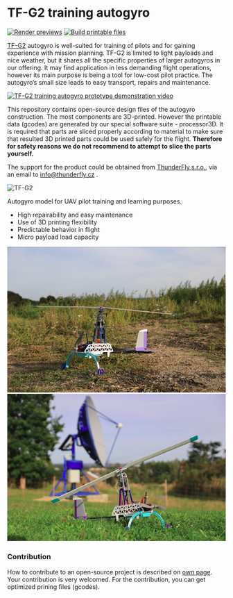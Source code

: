 # TF-G2 training autogyro

[![Render previews](https://github.com/ThunderFly-aerospace/TF-G2/actions/workflows/render_previews.yml/badge.svg)](https://github.com/ThunderFly-aerospace/TF-G2/actions/workflows/render_previews.yml)
[![Build printable files](https://github.com/ThunderFly-aerospace/TF-G2/actions/workflows/printable_files.yml/badge.svg)](https://github.com/ThunderFly-aerospace/TF-G2/actions/workflows/printable_files.yml)


[TF-G2](https://www.thunderfly.cz/tf-g2.html) autogyro is well-suited for training of pilots and for gaining experience with mission planning. TF-G2 is limited to light payloads and nice weather, but it shares all the specific properties of larger autogyros in our offering. It may find application in less demanding flight operations, however its main purpose is being a tool for low-cost pilot practice. The autogyro’s small size leads to easy transport, repairs and maintenance.

[![TF-G2 training autogyro prototype demonstration video](https://img.youtube.com/vi/6PtS-MwnM_8/0.jpg)](http://www.youtube.com/watch?v=6PtS-MwnM_8)


This repository contains open-source design files of the autogyro construction. The most components are 3D-printed. However the printable data (gcodes) are generated by our special software suite - processor3D. It is required that parts are sliced properly according to material to make sure that resulted 3D printed parts could be used safely for the flight. **Therefore for safety reasons we do not recommend to attempt to slice the parts yourself.**

The support for the product could be obtained from [ThunderFly s.r.o.](https://www.thunderfly.cz/), via an email to info@thunderfly.cz .


![TF-G2](/CAD/render_Img/TF-G2_004.png)


Autogyro model for UAV pilot training and learning purposes.

  * High repairability and easy maintenance
  * Use of 3D printing flexibility
  * Predictable behavior in flight
  * Micro payload load capacity


![TF-G2 on grass](./doc/img/TF-G2_grass_front.jpg "TF-G2 autogyro sitting on the grass before test")
![TF-G2 on grass side view](./doc/img/TF-G2_grass_side.jpg "TF-G2 autogyro sitting on the grass")


### Contribution
How to contribute to an open-source project is described on [own page](https://github.com/ThunderFly-aerospace/TF-G2/blob/4s/CONTRIBUTING.md). Your contribution is very welcomed. For the contribution, you can get optimized prining files (gcodes). 
